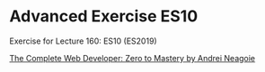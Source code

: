 # Advanced Exercise ES10
Exercise for Lecture 160: ES10 (ES2019)

[The Complete Web Developer: Zero to Mastery by Andrei Neagoie](https://www.udemy.com/the-complete-web-developer-in-2018/)
